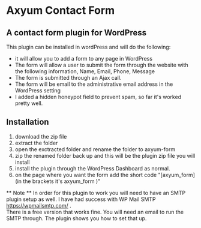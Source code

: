  
# Axyum Contact Form
## A contact form plugin for WordPress

This plugin can be installed in wordPress and will do the following:

* it will allow you to add a form to any page in WordPress
* The form will allow a user to submit the form through the website with the following information, Name, Email, Phone, Message
* The form is submitted through an Ajax call.
* The form will be email to the administrative email address in the WordPress setting
* I added a hidden honeypot field to prevent spam, so far it's worked pretty well.

## Installation
1. download the zip file
2. extract the folder
3. open the exctracted folder and rename the folder to axyum-form
4. zip the renamed folder back up and this will be the plugin zip file you will install
5. install the plugin through the WordPress Dashboard as normal.
6. on the page where you want the form add the short code "[axyum_form]  (in the brackets it's axyum_form )"

** Note **
In order for this plugin to work you will need to have an SMTP plugin setup as well.  I have had success with WP Mail SMTP https://wpmailsmtp.com/ .  
There is a free version that works fine.  You will need an email to run the SMTP through.  The plugin shows you how to set that up. 

